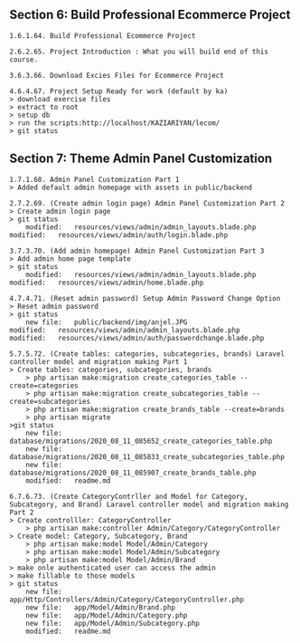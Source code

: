 
## Section 6: Build Professional Ecommerce Project

	1.6.1.64. Build Professional Ecommerce Project

	2.6.2.65. Project Introduction : What you will build end of this course.

	3.6.3.66. Download Excies Files for Ecommerce Project

	4.6.4.67. Project Setup Ready for work (default by ka)
	> download exercise files
	> extract to root
	> setup db
	> run the scripts:http://localhost/KAZIARIYAN/lecom/
	> git status


## Section 7: Theme Admin Panel Customization

	1.7.1.68. Admin Panel Customization Part 1
	> Added default admin homepage with assets in public/backend

	2.7.2.69. (Create admin login page) Admin Panel Customization Part 2
	> Create admin login page
	> git status
		modified:   resources/views/admin/admin_layouts.blade.php
    modified:   resources/views/admin/auth/login.blade.php

	3.7.3.70. (Add admin homepage) Admin Panel Customization Part 3
	> Add admin home page template
	> git status
		modified:   resources/views/admin/admin_layouts.blade.php
    modified:   resources/views/admin/home.blade.php

	4.7.4.71. (Reset admin password) Setup Admin Password Change Option
	> Reset admin password
	> git status
		new file:   public/backend/img/anjel.JPG
    modified:   resources/views/admin/admin_layouts.blade.php
    modified:   resources/views/admin/auth/passwordchange.blade.php	

	5.7.5.72. (Create tables: categories, subcategories, brands) Laravel controller model and migration making Part 1
	> Create tables: categories, subcategories, brands
		> php artisan make:migration create_categories_table --create=categories
		> php artisan make:migration create_subcategories_table --create=subcategories
		> php artisan make:migration create_brands_table --create=brands
		> php artisan migrate
	>git status
		new file:   database/migrations/2020_08_11_085652_create_categories_table.php
		new file:   database/migrations/2020_08_11_085833_create_subcategories_table.php
		new file:   database/migrations/2020_08_11_085907_create_brands_table.php
		modified:   readme.md

	6.7.6.73. (Create CategoryContrller and Model for Category, Subcategory, and Brand) Laravel controller model and migration making Part 2
	> Create controlller: CategoryController
		> php artisan make:controller Admin/Category/CategoryController
	> Create model: Category, Subcategory, Brand
		> php artisan make:model Model/Admin/Category
		> php artisan make:model Model/Admin/Subcategory
		> php artisan make:model Model/Admin/Brand
	> make onle authenticated user can access the admin	
	> make fillable to those models	
	> git status
		new file:   app/Http/Controllers/Admin/Category/CategoryController.php
        new file:   app/Model/Admin/Brand.php
        new file:   app/Model/Admin/Category.php
        new file:   app/Model/Admin/Subcategory.php
        modified:   readme.md	
